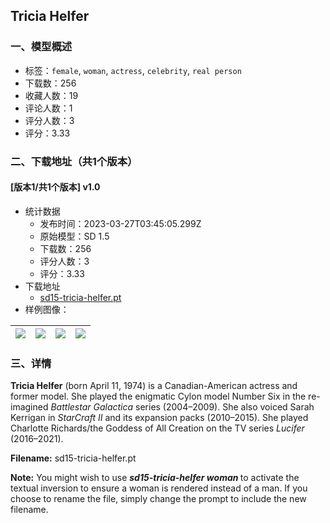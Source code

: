 ## Tricia Helfer
### 一、模型概述

- 标签：`female`, `woman`, `actress`, `celebrity`, `real person`
- 下载数：256
- 收藏人数：19
- 评论人数：1
- 评分人数：3
- 评分：3.33

### 二、下载地址（共1个版本）

#### [版本1/共1个版本] v1.0

- 统计数据
  - 发布时间：2023-03-27T03:45:05.299Z
  - 原始模型：SD 1.5
  - 下载数：256
  - 评分人数：3
  - 评分：3.33
- 下载地址
  - [sd15-tricia-helfer.pt](https://civitai.com/api/download/models/29873)
- 样例图像：

| <img src="https://image.civitai.com/xG1nkqKTMzGDvpLrqFT7WA/f6ed3858-1b4f-45d0-884c-d65c575a0200/width=450/338486.jpeg" /> | <img src="https://image.civitai.com/xG1nkqKTMzGDvpLrqFT7WA/b0f01e55-3258-4194-eeeb-5cf70908b000/width=450/338489.jpeg" /> | <img src="https://image.civitai.com/xG1nkqKTMzGDvpLrqFT7WA/4cf36407-de54-47cb-fbf4-74dfd4a3c700/width=450/338490.jpeg" /> | <img src="https://image.civitai.com/xG1nkqKTMzGDvpLrqFT7WA/ebfc2e00-a483-4629-10b5-3355fd04d300/width=450/338481.jpeg" /> |
| ---- | ---- | ---- | ---- |


### 三、详情
<p><strong>Tricia Helfer</strong> (born April 11, 1974) is a Canadian-American actress and former model. She played the enigmatic Cylon model Number Six in the re-imagined <em>Battlestar Galactica</em> series (2004–2009). She also voiced Sarah Kerrigan in <em>StarCraft II</em> and its expansion packs (2010–2015). She played Charlotte Richards/the Goddess of All Creation on the TV series <em>Lucifer</em> (2016–2021).</p><p><strong>Filename:</strong> sd15-tricia-helfer.pt</p><p><strong>Note:</strong> You might wish to use <strong><em>sd15-tricia-helfer woman </em></strong>to activate the textual inversion to ensure a woman is rendered instead of a man. If you choose to rename the file, simply change the prompt to include the new filename.</p>